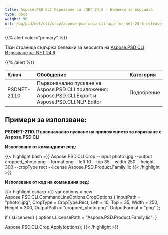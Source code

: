 ```yaml
---
title: Aspose.PSD CLI Изрязване за .NET 24.6 - Бележки за версията
type: docs
weight: 90
url: /bg/psd/net/cli/crop/aspose-psd-crop-cli-app-for-net-24-6-release-notes/
---
```


{{% alert color="primary" %}}

Тази страница съдържа бележки за версията на [Aspose.PSD CLI Изрязване за .NET 24.6](https://www.nuget.org/packages/Aspose.PSD.CLI.Crop/)

{{% /alert %}}

| **Ключ**     | **Обобщение**                                                                                 | **Категория** |
|:------------|:--------------------------------------------------------------------------------------------|:-------------|
| PSDNET-2110 | Първоначално пускане на Aspose.PSD CLI приложения: Aspose.PSD.CLI.Export и Aspose.PSD.CLI.NLP.Editor |  Подобрение |


## **Примери за използване:**

**PSDNET-2110. Първоначално пускане на приложението за изрязване с Aspose.PSD CLI**

**Използване от командният ред:**

{{< highlight bash >}}
Aspose.PSD.CLI.Crop --input photo1.jpg --output cropped_photo.png --format png --left 10 --top 35 --width 250 --height 300 --cropType rect --license Aspose.PSD.Product.Family.lic
{{< /highlight >}}

**Използване от код на командния ред:**

{{< highlight csharp >}}
var options = new Aspose.PSD.CLI.CommandLineOptions.CropOptions
{
    InputPath = "photo1.jpg",
    CropType = CropType.Rect,
    Left = 10,
    Top = 35,
    Width = 250,
    Height = 300,
    OutputPath = "cropped_photo.png",
    OutputFormat = "png"
};


if (isLicensed)
{
    options.LicensePath = "Aspose.PSD.Product.Family.lic";
}

Aspose.PSD.CLI.Crop.Apply(options);
{{< /highlight >}}
